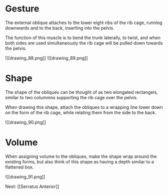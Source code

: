 # Gesture

The external oblique attaches to the lower eight ribs of the rib cage, running downwards and to the back, inserting into the pelvis.

The function of this muscle is to bend the trunk laterally, to twist, and when both sides are used simultaneously the rib cage will be pulled down towards the pelvis.

![[drawing_88.png]]
![[drawing_89.png]]

# Shape

The shape of the obliques can be thought of as two elongated rectangels, similar to two colummns supporting the rib cage over the pelvis.

When drawing this shape, attach the obliques to a wrapping line lower down on the form of the rib cage, while relating them from the side to the back.

![[drawing_90.png]]

# Volume

When assigning volume to the obliques, make the shape wrap around the existing forms, but also think of this shape as having a depth similar to a flattened box.

![[drawing_91.png]]

Next: [[Serratus Anterior]]